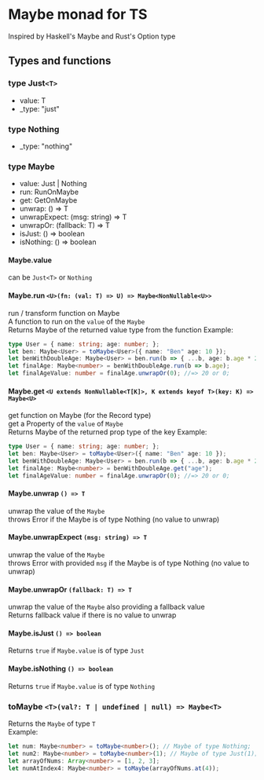 # Maybe monad for TS
Inspired by Haskell's Maybe and Rust's Option type

## Types and functions
### type Just`<T>`
  - value: T
  - _type: "just"

### type Nothing
  - _type: "nothing"

### type Maybe<T>
  - value: Just<T> | Nothing
  - run: RunOnMaybe<T>
  - get: GetOnMaybe<T>
  - unwrap: () => T
  - unwrapExpect: (msg: string) => T
  - unwrapOr: (fallback: T) => T
  - isJust: () => boolean
  - isNothing: () => boolean

#### Maybe.value
can be `Just<T>` or `Nothing`

#### Maybe.run `<U>(fn: (val: T) => U) => Maybe<NonNullable<U>>`
run / transform function on Maybe  
A function to run on the `value` of the `Maybe`  
Returns Maybe of the returned value type from the function
Example:
```ts
type User = { name: string; age: number; };
let ben: Maybe<User> = toMaybe<User>({ name: "Ben" age: 10 });
let benWithDoubleAge: Maybe<User> = ben.run(b => { ...b, age: b.age * 2 });
let finalAge: Maybe<number> = benWithDoubleAge.run(b => b.age);
let finalAgeValue: number = finalAge.unwrapOr(0); //=> 20 or 0;
```

#### Maybe.get `<U extends NonNullable<T[K]>, K extends keyof T>(key: K) => Maybe<U>`
get function on Maybe (for the Record type)  
get a Property of the `value` of `Maybe`  
Returns Maybe of the returned prop type of the key
Example:
```ts
type User = { name: string; age: number; };
let ben: Maybe<User> = toMaybe<User>({ name: "Ben" age: 10 });
let benWithDoubleAge: Maybe<User> = ben.run(b => { ...b, age: b.age * 2 });
let finalAge: Maybe<number> = benWithDoubleAge.get("age");
let finalAgeValue: number = finalAge.unwrapOr(0); //=> 20 or 0;
```

#### Maybe.unwrap `() => T`
unwrap the value of the `Maybe`  
throws Error if the Maybe is of type Nothing (no value to unwrap)

#### Maybe.unwrapExpect `(msg: string) => T`
unwrap the value of the `Maybe`  
throws Error with provided `msg` if the Maybe is of type Nothing (no value to unwrap)

#### Maybe.unwrapOr `(fallback: T) => T`
unwrap the value of the `Maybe` also providing a fallback value  
Returns fallback value if there is no value to unwrap

#### Maybe.isJust `() => boolean`
Returns `true` if `Maybe.value` is of type `Just`

#### Maybe.isNothing `() => boolean`
Returns `true` if `Maybe.value` is of type `Nothing`

### toMaybe `<T>(val?: T | undefined | null) => Maybe<T>`
Returns the `Maybe` of type `T`  
Example: 
```ts
let num: Maybe<number> = toMaybe<number>(); // Maybe of type Nothing;
let num2: Maybe<number> = toMaybe<number>(1); // Maybe of type Just(1);
let arrayOfNums: Array<number> = [1, 2, 3];
let numAtIndex4: Maybe<number> = toMaybe(arrayOfNums.at(4));
```

